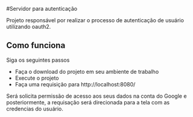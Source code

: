 #Servidor para autenticação

Projeto responsável por realizar o processo de autenticação de usuário utilizando oauth2.

## Como funciona
Siga os seguintes passos
- Faça o download do projeto em seu ambiente de trabalho
- Execute o projeto
- Faça uma requisição para http://localhost:8080/

Será solicita permissão de acesso aos seus dados na conta do Google e posteriormente, a requisação será direcionada para a tela com as credencias do usuário.


